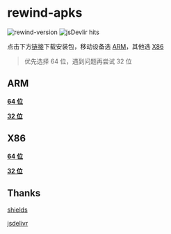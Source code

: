# rewind-apks

![rewind-version](https://img.shields.io/badge/rewind-v2.9.0-black?style=flat-square)
![jsDevlir hits](https://data.jsdelivr.com/v1/package/gh/KusStar/rewind-apks/badge)

点击下方[链接](#rewind-apks)下载安装包，移动设备选 [ARM](#arm)，其他选 [X86](#x86)

> 优先选择 64 位，遇到问题再尝试 32 位

## ARM

[**64 位**](https://cdn.jsdelivr.net/gh/KusStar/rewind-apks@latest/app-arm64-v8a-release.apk)

[**32 位**](https://cdn.jsdelivr.net/gh/KusStar/rewind-apks@latest/app-armeabi-v7a-release.apk)

## X86

[**64 位**](https://cdn.jsdelivr.net/gh/KusStar/rewind-apks@latest/app-x86_64-release.apk)

[**32 位**](https://cdn.jsdelivr.net/gh/KusStar/rewind-apks@latest/app-x86-release.apk)

## Thanks

[shields](https://github.com/badges/shields)

[jsdelivr](https://github.com/jsdelivr/jsdelivr)
